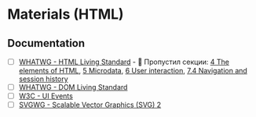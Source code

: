 # Materials (HTML)

## Documentation

- [ ] [WHATWG - HTML Living Standard](https://html.spec.whatwg.org/multipage) - 🚧 Пропустил секции: [4 The elements of HTML](https://html.spec.whatwg.org/multipage/#toc-semantics), [5 Microdata](https://html.spec.whatwg.org/multipage/#toc-semantics), [6 User interaction](https://html.spec.whatwg.org/multipage/#toc-editing), [7.4 Navigation and session history](https://html.spec.whatwg.org/multipage/browsing-the-web.html#navigation-and-session-history)
- [ ] [WHATWG - DOM Living Standard](https://dom.spec.whatwg.org/)
- [ ] [W3C - UI Events](https://w3c.github.io/uievents/)
- [ ] [SVGWG - Scalable Vector Graphics (SVG) 2](https://svgwg.org/svg2-draft/)
